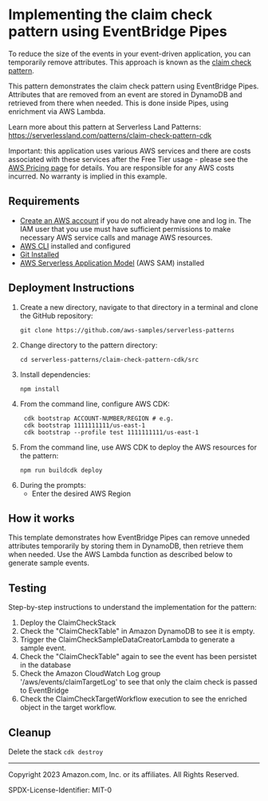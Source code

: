 # Implementing the claim check pattern using EventBridge Pipes

To reduce the size of the events in your event-driven application, you can temporarily remove attributes. This approach is known as the [claim check pattern](https://www.enterpriseintegrationpatterns.com/patterns/messaging/StoreInLibrary.html).

This pattern demonstrates the claim check pattern using EventBridge Pipes. Attributes that are removed from an event are stored in DynamoDB and retrieved from there when needed. This is done inside Pipes, using enrichment via AWS Lambda.

Learn more about this pattern at Serverless Land Patterns: https://serverlessland.com/patterns/claim-check-pattern-cdk

Important: this application uses various AWS services and there are costs associated with these services after the Free Tier usage - please see the [AWS Pricing page](https://aws.amazon.com/pricing/) for details. You are responsible for any AWS costs incurred. No warranty is implied in this example.

## Requirements

* [Create an AWS account](https://portal.aws.amazon.com/gp/aws/developer/registration/index.html) if you do not already have one and log in. The IAM user that you use must have sufficient permissions to make necessary AWS service calls and manage AWS resources.
* [AWS CLI](https://docs.aws.amazon.com/cli/latest/userguide/install-cliv2.html) installed and configured
* [Git Installed](https://git-scm.com/book/en/v2/Getting-Started-Installing-Git)
* [AWS Serverless Application Model](https://docs.aws.amazon.com/serverless-application-model/latest/developerguide/serverless-sam-cli-install.html) (AWS SAM) installed

## Deployment Instructions

1. Create a new directory, navigate to that directory in a terminal and clone the GitHub repository:
    ``` 
    git clone https://github.com/aws-samples/serverless-patterns
    ```
1. Change directory to the pattern directory:
    ```
    cd serverless-patterns/claim-check-pattern-cdk/src
    ```
1. Install dependencies:
    ```
    npm install
    ```
1. From the command line, configure AWS CDK:
   ```
    cdk bootstrap ACCOUNT-NUMBER/REGION # e.g.
    cdk bootstrap 1111111111/us-east-1
    cdk bootstrap --profile test 1111111111/us-east-1
   ```
1. From the command line, use AWS CDK to deploy the AWS resources for the pattern:
    ```
    npm run buildcdk deploy 
    ```
1. During the prompts:
    * Enter the desired AWS Region
    

## How it works

This template demonstrates how EventBridge Pipes can remove unneded attributes temporarily by storing them in DynamoDB, then retrieve them when needed. Use the AWS Lambda function as described below to generate sample events.

## Testing

Step-by-step instructions to understand the implementation for the pattern:

1. Deploy the ClaimCheckStack
2. Check the "ClaimCheckTable" in Amazon DynamoDB to see it is empty.
2. Trigger the ClaimCheckSampleDataCreatorLambda to generate a sample event.
3. Check the "ClaimCheckTable" again to see the event has been persistet in the database
4. Check the Amazon CloudWatch Log group '/aws/events/claimTargetLog' to see that only the claim check is passed to EventBridge
5. Check the ClaimCheckTargetWorkflow execution to see the enriched object in the target workflow.

## Cleanup
 
Delete the stack
    ```cdk destroy```

----
Copyright 2023 Amazon.com, Inc. or its affiliates. All Rights Reserved.

SPDX-License-Identifier: MIT-0
